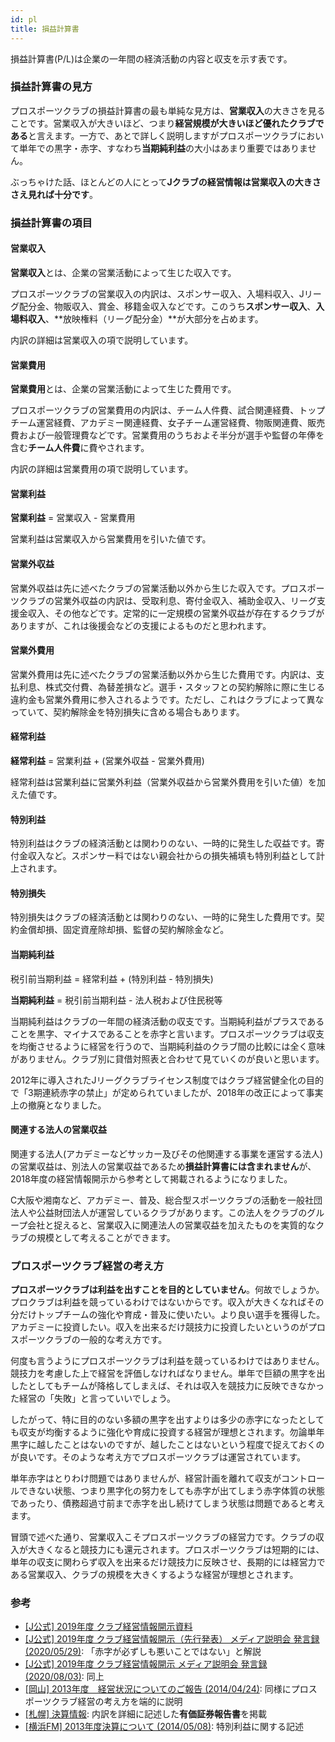 ```yaml
---
id: pl
title: 損益計算書
---
```


損益計算書(P/L)は企業の一年間の経済活動の内容と収支を示す表です。

### 損益計算書の見方

プロスポーツクラブの損益計算書の最も単純な見方は、**営業収入**の大きさを見ることです。営業収入が大きいほど、つまり**経営規模が大きいほど優れたクラブである**と言えます。一方で、あとで詳しく説明しますがプロスポーツクラブにおいて単年での黒字・赤字、すなわち**当期純利益**の大小はあまり重要ではありません。

ぶっちゃけた話、ほとんどの人にとって**Jクラブの経営情報は営業収入の大きささえ見れば十分です**。

### 損益計算書の項目

#### 営業収入

**営業収入**とは、企業の営業活動によって生じた収入です。

プロスポーツクラブの営業収入の内訳は、スポンサー収入、入場料収入、Jリーグ配分金、物販収入、賞金、移籍金収入などです。このうち**スポンサー収入**、**入場料収入**、**放映権料（リーグ配分金）**が大部分を占めます。

内訳の詳細は営業収入の項で説明しています。

#### 営業費用

**営業費用**とは、企業の営業活動によって生じた費用です。

プロスポーツクラブの営業費用の内訳は、チーム人件費、試合関連経費、トップチーム運営経費、アカデミー関連経費、女子チーム運営経費、物販関連費、販売費および一般管理費などです。営業費用のうちおよそ半分が選手や監督の年俸を含む**チーム人件費**に費やされます。

内訳の詳細は営業費用の項で説明しています。

#### 営業利益

**営業利益** = 営業収入 - 営業費用

営業利益は営業収入から営業費用を引いた値です。

#### 営業外収益

営業外収益は先に述べたクラブの営業活動以外から生じた収入です。プロスポーツクラブの営業外収益の内訳は、受取利息、寄付金収入、補助金収入、リーグ支援金収入、その他などです。定常的に一定規模の営業外収益が存在するクラブがありますが、これは後援会などの支援によるものだと思われます。

#### 営業外費用

営業外費用は先に述べたクラブの営業活動以外から生じた費用です。内訳は、支払利息、株式交付費、為替差損など。選手・スタッフとの契約解除に際に生じる違約金も営業外費用に参入されるようです。ただし、これはクラブによって異なっていて、契約解除金を特別損失に含める場合もあります。

#### 経常利益

**経常利益** = 営業利益 + (営業外収益 - 営業外費用)

経常利益は営業利益に営業外利益（営業外収益から営業外費用を引いた値）を加えた値です。

#### 特別利益

特別利益はクラブの経済活動とは関わりのない、一時的に発生した収益です。寄付金収入など。スポンサー料ではない親会社からの損失補填も特別利益として計上されます。

#### 特別損失

特別損失はクラブの経済活動とは関わりのない、一時的に発生した費用です。契約金償却損、固定資産除却損、監督の契約解除金など。

#### 当期純利益

税引前当期利益 = 経常利益 + (特別利益 - 特別損失)

**当期純利益** = 税引前当期利益 - 法人税および住民税等

当期純利益はクラブの一年間の経済活動の収支です。当期純利益がプラスであることを黒字、マイナスであることを赤字と言います。プロスポーツクラブは収支を均衡させるように経営を行うので、当期純利益のクラブ間の比較には全く意味がありません。クラブ別に貸借対照表と合わせて見ていくのが良いと思います。

2012年に導入されたJリーグクラブライセンス制度ではクラブ経営健全化の目的で「3期連続赤字の禁止」が定められていましたが、2018年の改正によって事実上の撤廃となりました。

#### 関連する法人の営業収益

関連する法人(アカデミーなどサッカー及びその他関連する事業を運営する法人)の営業収益は、別法人の営業収益であるため**損益計算書には含まれません**が、2018年度の経営情報開示から参考として掲載されるようになりました。

C大阪や湘南など、アカデミー、普及、総合型スポーツクラブの活動を一般社団法人や公益財団法人が運営しているクラブがあります。この法人をクラブのグループ会社と捉えると、営業収入に関連法人の営業収益を加えたものを実質的なクラブの規模として考えることができます。

### プロスポーツクラブ経営の考え方

**プロスポーツクラブは利益を出すことを目的としていません**。何故でしょうか。プロクラブは利益を競っているわけではないからです。収入が大きくなればその分だけトップチームの強化や育成・普及に使いたい。より良い選手を獲得した。アカデミーに投資したい。収入を出来るだけ競技力に投資したいというのがプロスポーツクラブの一般的な考え方です。

何度も言うようにプロスポーツクラブは利益を競っているわけではありません。競技力を考慮した上で経営を評価しなければなりません。単年で巨額の黒字を出したとしてもチームが降格してしまえば、それは収入を競技力に反映できなかった経営の「失敗」と言っていいでしょう。

したがって、特に目的のない多額の黒字を出すよりは多少の赤字になったとしても収支が均衡するように強化や育成に投資する経営が理想とされます。勿論単年黒字に越したことはないのですが、越したことはないという程度で捉えておくのが良いです。そのような考え方でプロスポーツクラブは運営されています。

単年赤字はとりわけ問題ではありませんが、経営計画を離れて収支がコントロールできない状態、つまり黒字化の努力をしても赤字が出てしまう赤字体質の状態であったり、債務超過寸前まで赤字を出し続けてしまう状態は問題であると考えます。

冒頭で述べた通り、営業収入こそプロスポーツクラブの経営力です。クラブの収入が大きくなると競技力にも還元されます。プロスポーツクラブは短期的には、単年の収支に関わらず収入を出来るだけ競技力に反映させ、長期的には経営力である営業収入、クラブの規模を大きくするような経営が理想とされます。

### 参考

- [[J公式] 2019年度 クラブ経営情報開示資料](https://www.jleague.jp/docs/aboutj/club-h31kaiji_001.pdf)
- [[J公式] 2019年度 クラブ経営情報開示（先行発表） メディア説明会 発言録 (2020/05/29)](https://www.jleague.jp/news/article/17106/): 「赤字が必ずしも悪いことではない」と解説
- [[J公式] 2019年度 クラブ経営情報開示 メディア説明会 発言録 (2020/08/03)](https://www.jleague.jp/news/article/17527/): 同上
- [[岡山] 2013年度　経営状況についてのご報告 (2014/04/24)](https://www.fagiano-okayama.com/news/p1398334491.html): 同様にプロスポーツクラブ経営の考え方を端的に説明
- [[札幌] 決算情報](https://www.consadole-sapporo.jp/club/settlement/): 内訳を詳細に記述した**有価証券報告書**を掲載
- [[横浜FM] 2013年度決算について (2014/05/08)](https://www.f-marinos.com/news/detail?id=1922): 特別利益に関する記述
